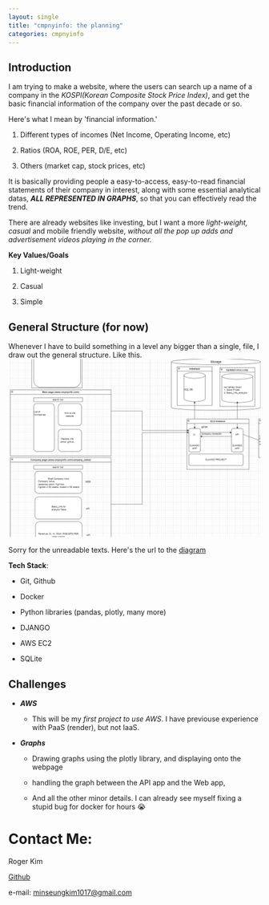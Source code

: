 ```yaml
---
layout: single
title: "cmpnyinfo: the planning"
categories: cmpnyinfo
---
```


## Introduction

I am trying to make a website, where the users can search up a name of a company in the _KOSPI(Korean Composite Stock Price Index)_, and get the basic financial information of the company over the past decade or so.

Here's what I mean by 'financial information.'

1. Different types of incomes (Net Income, Operating Income, etc)

2. Ratios (ROA, ROE, PER, D/E, etc)

3. Others (market cap, stock prices, etc)

It is basically providing people a easy-to-access, easy-to-read financial statements of their company in interest, along with some essential analytical datas, ***ALL REPRESENTED IN GRAPHS***, so that you can effectively read the trend.

There are already websites like investing, but I want a more _light-weight, casual_ and mobile friendly website, _without all the pop up adds and advertisement videos playing in the corner._ 

**Key Values/Goals**

1. Light-weight

2. Casual

3. Simple

## General Structure (for now)

Whenever I have to build something in a level any bigger than a single, file, I draw out the general structure. Like this.
![draw.io](/assets/img/cmpnyinfo_general_struct.png)

Sorry for the unreadable texts. Here's the url to the [diagram](https://viewer.diagrams.net/?tags=%7B%7D&highlight=0000ff&edit=_blank&layers=1&nav=1&title=cmpnyinfo.drawio#R5Vxbc9o4FP41zHQfYCzJNuaRELabTpPQkE67%2B5IxtgJujEVtE0J%2F%2FUq%2BWxLFIRYhTWca7GMhW9%2B5Hx%2FRQaPl08fQXi0uiYv9DtTcpw4670AIAQL0g1G2KaWvwZQwDz03JYGSMPV%2B4YyoZdS15%2BKoNjAmxI%2B9VZ3okCDATlyj2WFINvVh98Sv33Vlz7FAmDq2L1K%2FeW68SKkW7Jf0f7A3X%2BR3BuYgvbK088HZSqKF7ZJNhYTGHTQKCYnTo%2BXTCPsMvByX9Ht%2F77haPFiIg7jJF%2BzZr%2FuL%2FzY%2FvHh7Nxr9d%2B4Qfdo101kebX%2BdLTh72HibI0Cfe8UOna3vBS4OUQedbRZejKcr22EXNpTzlLaIlz49A%2FRwRtZ0pPt5VhBs52EeMur1OqbT4IwepfwGBj0W15Mt8RGHMX6qkLL1fcRkieNwS4fkV3OpyYQNWNn5pmSdbma0RYVt0DQykcnEZV7MXSJKDzJQ5QBfdc%2BG01%2Fb7vnV5e2teXlxBlbdLvijAEb9OsDQMASAgQxgYGiKAEb7AQ5TtDJI9kAbktiOPRLQ0%2B5AowTb9%2BbszMf3cUtiyqFo5DajiiKUoGiqAlEXQPx60YGmvWTgBLNoVSy8AitdbVzHLopD8oBHxCchpQSEieHZvef7HCmH1KEYYko%2FY9h51OgOswtLz3XZbaTMKtmptcMPqHH80EV%2ByIRaB4rYYbw9mUaDU5Np0bUNJ0yofbbiWUiP5vEfLdY6PDGx7u8Xaxy4Qxa1MRR9O4o8h5fkKkgUm3D7vXryLzvpQSM%2FP3%2BqXj3f5mdPXvw9m5IdV79GT8tvsZPtPpZEZB06eL95je1wjuP9IovdWkwqMrjCQEPCwJwWYp%2Bq%2FWM9kpVxNbvDhHh0ZaVZtHaodD5Fuu7sW9XIk5sIcWGZAbiJUmCEiRIhK5Z9uNxZErlLzcAClGYgpdyT5MlLkTR%2Frkl%2BoZuGU0M6AMDVU%2Fq17Ho%2B0T%2B3t5NkSDoffeB0yvptKFm8t%2Bs95qQRWa7sgPE6sJeYjo4ow8vvVka2aL8iapC8YE4JRnl2S1bMbUBth9ki1CDd%2B4nGLqh5w4ESD21yEqRJvAsyRFWwVHmXgSBTl7YX5Akl1D5sNpues1wFWy%2B4Jz2HLP8SOBVtvKVvB7scQoWDLUDY7XPuAOlicmTIPHQxsP3kSBNQjLAdOlTUtZkdvizoETH7LSObR%2B8w8RRVKCVIQgOJSEJlQDZIM18WMapC0%2BAydr0Et4qm3hfRBJrZU5a2QwHQz17EPAO5p39S8%2BzhqEXry8XkrcaOyiRfUmCRhZTKzDAQM9c3IvhQH%2FQsqwamaRaUql%2FL11iT%2FQor2gdVzD8vaPhMWAib%2FFkwD7fBs4hCqUAD1ORPLbGt3%2Bd1AOTGYo8SIGVK0KCK%2B2aUoCjGvK4KiLnqt1zeNRbRpVkAXno2nYveQ5t78WI9S47fl0IYiFcIqBs9iU5YEiaq0wkx6Stzqp0xOr2Vk466Y3nXqYXspiWmPdKQXVfncMXE5%2Bghe8HbNx2z50b61a32AXAOQE%2FXa3AaPR01s9tQRz2AVIEqvg46Cz1cxuxsFVkwM5IVgyuVGEkRiJnybmaVmf0v6ud8FSifKKK3lM5UvrDrOqnRHyaexYuZR5FNWT5%2Furjy%2BVl5KLmPUGOq1YlOd2lbHFH%2F5trbZD7iPKQudUGFhi6CFZf%2BoMWyVeEklUzqRUaiMxg%2FROmi6Wp3XH3W%2Bt9yDHKAQUJ1RylJSwuDXy8hKLPup5KYHgCmJQTlrCwDGtt3ZZiKeemZHXnO3QULyFlzT8huG9j%2BNvKowmi39sx%2F4wnq89kHNS6hYtG4yLujRuNQzFBv8CMOMjemXV%2Bkn1fZ5831MD8Y04PxZEr%2FTsY3KZHEC8w4PWctZ9HePoVD1eyoFguhpiarDfUKLZ96i%2B6PrxOHjO9%2BeQ8%2FrJHkNVnywvx9aY%2FQ4aRbPcMUWKOqviNljKg838bvzsXzjAFA6pKOyhgxF36XGiMUgJAlvsI5akUUirbMiVgqELOIgIUGH3xCcfyr8qa%2BzAJBjw6YpnmINgk9B0fiIMgGpeEHqx7dlWFH6%2BxX8Ubo%2BQ1eXDcIlPBY3voJlHFZ1L%2Fpl8%2BUcC5ax2M12aroFuWqq4asQH7cnlvxvb0AuLSTK4rtMH5Og5e0T0tVm1bmTfa2aeVydyp9WlwoaaAD%2B7T4hi%2Fd4iZS3KeFGlREW2kQ7Py%2BO3CnBO2VDP2kBKPLNzbr%2BoGS0QVcnwYaNBMNyqukqpcPW7EB0W8eWZc%2F8c4H48Yb9fH0IH2CduW0QW3nmXJ6gJ07uPn1cAOZB4dvTQ8AZ9j6h1rILp%2B2mw1N5Ev1YACfqQdmbTOYIj1osE%2FhMD3QanrQb6gIoK4IfXWKYL5JPUD862Tj0IZuLhc3tSMHCmJ3xg2O12EgZl%2FNX9gnsWm2ARWidmJ3w9wRUVWrfJqE41DZiwkkJk1Jvvtpen3VSWroSzsW013Z20et2Xs77eA3XuzqMr3rkoQqKvlHa7YsRHa%2F7BSNUM1EBSjr9cg3AlW3Ba5cO6ZrhxoJHNZDY9P%2FiQAcrHctqBni1AxKWogLmFpXM2lpsEFD9gllyL9l%2F15vaJyUl7MGPa5gwm%2FuburmuC2NRSGmfS8nFSExG75I2wqoj3JfV%2BGAziucpCZ1XIV7Xk6WuYGjJGSvH4bmPv9ENFTn0jGT3w%2FYVEGNfRO1p6HSX88Qjfz5p%2BHVx2tKG04mCsKVE9lZzNeVCtyP8L5HygjRVL4PRvBbvF%2BdEWL7ZcGIyc31p%2FHoVmDGCzuEXy68fUmgLfNdbfxSgRQ00XWNR4xwEdBoMAmzX9XXc2GQPhDxQrImdHWAyX5I4Jnbt80d27enMQmT3QE7tm%2F%2FqZaE36Mv%2B%2BkkVZZkHn9Z%2FPz%2B5fPXMB4%2F3Vrgk3F3JfGt1Q3WxtklmXkUHoNeUbLZWoBOAvBONLsmkBgVKX7KABR9YtsbNfZAtJutO3GzegNzUP1XtzwNW%2BTa2LIhfXjlv8ujCldUw7Hf7%2BX7qWu7XyR7rGmE0dP6iuAU%2B9qSnRnuOvkViuo%2B0xPfZto%2BwyDqDfp1gwwoJ4DINVnnxwE2hZ6WP0WY5kflDzqi8f8%3D)

**Tech Stack**:

- Git, Github

- Docker

- Python libraries (pandas, plotly, many more)

- DJANGO

- AWS EC2

- SQLite

## Challenges

- ***AWS*** 
  
  - This will be my _first project to use AWS_. I have previouse experience with PaaS (render), but not IaaS. 

- ***Graphs***
  
  - Drawing graphs using the plotly library, and displaying onto the webpage
  
  - handling the graph between the API app and the Web app,
  
  - And all the other minor details. I can already see myself fixing a stupid bug for docker for hours 😭

# Contact Me:

Roger Kim

[Github](https://github.com/RogerKimJazzLover)

e-mail: <minseungkim1017@gmail.com> 
